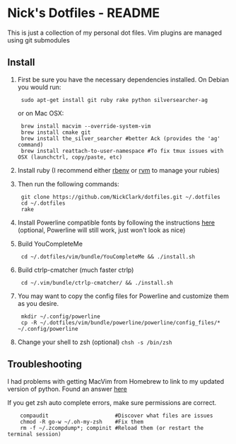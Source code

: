 Nick's Dotfiles - README
=======================

This is just a collection of my personal dot files. Vim plugins are managed
using git submodules

Install
-------
1. First be sure you have the necessary dependencies installed. On Debian
you would run:

        sudo apt-get install git ruby rake python silversearcher-ag

   or on Mac OSX:

        brew install macvim --override-system-vim
        brew install cmake git
        brew install the_silver_searcher #better Ack (provides the 'ag' command)
        brew install reattach-to-user-namespace #To fix tmux issues with OSX (launchctrl, copy/paste, etc)

2. Install ruby (I recommend either [rbenv](http://rbenv.org/) or
[rvm](http://beginrescueend.com/) to manage your rubies)

3. Then run the following commands:

        git clone https://github.com/NickClark/dotfiles.git ~/.dotfiles
        cd ~/.dotfiles
        rake

4. Install Powerline compatible fonts by following the
   instructions [here](https://github.com/Lokaltog/powerline-fonts) (optional, Powerline will still work, just
won't look as nice)

5. Build YouCompleteMe

        cd ~/.dotfiles/vim/bundle/YouCompleteMe && ./install.sh

6. Build ctrlp-cmatcher (much faster ctrlp)

        cd ~/.vim/bundle/ctrlp-cmatcher/ && ./install.sh

7. You may want to copy the config files for Powerline and customize them as you desire.

        mkdir ~/.config/powerline
        cp -R ~/.dotfiles/vim/bundle/powerline/powerline/config_files/* ~/.config/powerline

8. Change your shell to zsh (optional) `chsh -s /bin/zsh`

Troubleshooting
---------------
I had problems with getting MacVim from Homebrew to link to my updated
version of python. Found an answer [here](http://superuser.com/questions/440981/how-can-i-use-the-homebrew-python-version-with-homebrew-macvim-on-snow-leopard/440982#440982)

If you get zsh auto complete errors, make sure permissions are correct.

        compaudit                     #Discover what files are issues
        chmod -R go-w ~/.oh-my-zsh    #Fix them
        rm -f ~/.zcompdump*; compinit #Reload them (or restart the terminal session)
